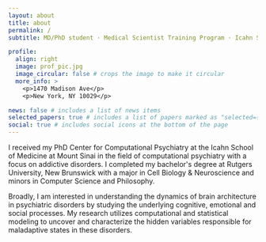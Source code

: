 ```yaml
---
layout: about
title: about
permalink: /
subtitle: MD/PhD student · Medical Scientist Training Program · Icahn School of Medicine at Mount Sinai

profile:
  align: right
  image: prof_pic.jpg
  image_circular: false # crops the image to make it circular
  more_info: >
    <p>1470 Madison Ave</p>
    <p>New York, NY 10029</p>

news: false # includes a list of news items
selected_papers: true # includes a list of papers marked as "selected={true}"
social: true # includes social icons at the bottom of the page
---
```


I received my PhD Center for Computational Psychiatry at the Icahn School of Medicine at Mount Sinai in the field of computational psychiatry with a focus on addictive disorders. I completed my bachelor's degree at Rutgers University, New Brunswick with a major in Cell Biology & Neuroscience and minors in Computer Science and Philosophy.

Broadly, I am interested in understanding the dynamics of brain architecture in psychiatric disorders by studying the underlying cognitive, emotional and social processes. My research utilizes computational and statistical modeling to uncover and characterize the hidden variables responsible for maladaptive states in these disorders.

<!-- Write your biography here. Tell the world about yourself. Link to your favorite [subreddit](http://reddit.com). You can put a picture in, too. The code is already in, just name your picture `prof_pic.jpg` and put it in the `img/` folder.

Put your address / P.O. box / other info right below your picture. You can also disable any of these elements by editing `profile` property of the YAML header of your `_pages/about.md`. Edit `_bibliography/papers.bib` and Jekyll will render your [publications page](/al-folio/publications/) automatically.

Link to your social media connections, too. This theme is set up to use [Font Awesome icons](https://fontawesome.com/) and [Academicons](https://jpswalsh.github.io/academicons/), like the ones below. Add your Facebook, Twitter, LinkedIn, Google Scholar, or just disable all of them. -->
